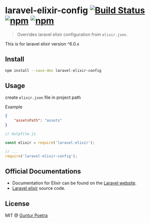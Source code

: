 # laravel-elixir-config [![Build Status](https://travis-ci.org/iguntur/laravel-elixir-config.svg?branch=master)](https://travis-ci.org/iguntur/laravel-elixir-config) [![npm](https://img.shields.io/npm/v/laravel-elixir-config.svg?style=flat-square)](https://npmjs.com/package/laravel-elixir-config) [![npm](https://img.shields.io/npm/l/laravel-elixir-config.svg?style=flat-square)](#)

> Overrides laravel elixir configuration from `elixir.json`.


This is for laravel elixir version ^6.0.x

## Install

``` bash
npm install --save-dev laravel-elixir-config
```

## Usage

create `elixir.json` file in project path

Example

``` json
{
    "assetsPath": "assets"
}
```


``` js
// Gulpfile.js

const elixir = require('laravel-elixir');

// ...
require('laravel-elixir-config');
```

## Official Documentations

- Documentation for Elixir can be found on the [Laravel website](http://laravel.com/docs/elixir).
- [Laravel elixir](https://github.com/laravel/elixir) source code.


## License

MIT @ [Guntur Poetra](http://guntur.starmediateknik.com)
